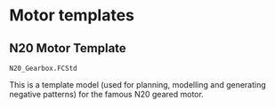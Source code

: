 # Motor templates

## N20 Motor Template

```N20_Gearbox.FCStd```

This is a template model (used for planning, modelling and generating
negative patterns) for the famous N20 geared motor.
